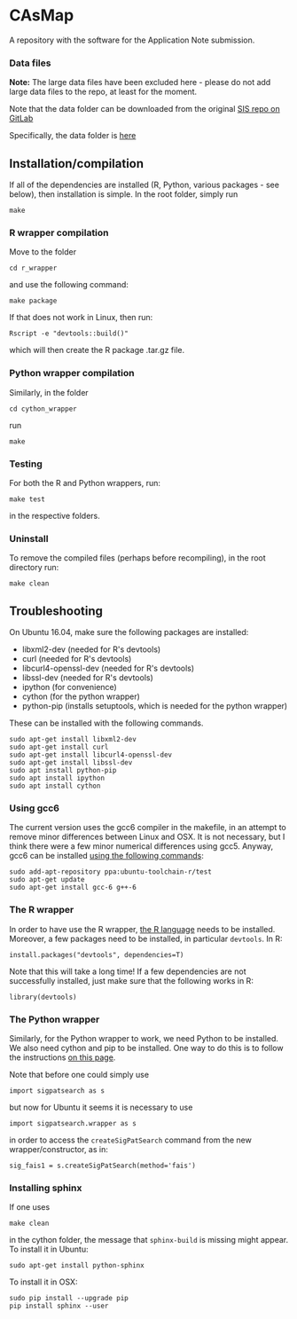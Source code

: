 # CAsMap

A repository with the software for the Application Note submission.

### Data files

 **Note:** The large data files have been excluded here - please do not add large data files to the repo, at least for the moment.

Note that the data folder can be downloaded from the original [SIS repo on GitLab](https://sissource.ethz.ch/sispub/significant_interval_search_rewrite)

Specifically, the data folder is [here](https://sissource.ethz.ch/sispub/significant_interval_search_rewrite/tree/master/data)

## Installation/compilation

If all of the dependencies are installed (R, Python, various packages - see below), then installation is simple. In the root folder, simply run


```
make
```

### R wrapper compilation

Move to the folder

```
cd r_wrapper
```

and use the following command:


```
make package
```

If that does not work in Linux, then run:

```
Rscript -e "devtools::build()"
```

which will then create the R package .tar.gz file.


### Python wrapper compilation

Similarly, in the folder

```
cd cython_wrapper
```

run

```
make
```

### Testing

For both the R and Python wrappers, run:

```
make test
```

in the respective folders.




### Uninstall

To remove the compiled files (perhaps before recompiling), in the root directory run:

```
make clean
```



## Troubleshooting


On Ubuntu 16.04, make sure the following packages are installed:

 * libxml2-dev (needed for R's devtools)
 * curl (needed for R's devtools)
 * libcurl4-openssl-dev (needed for R's devtools)
 * libssl-dev (needed for R's devtools)
 * ipython (for convenience)
 * cython (for the python wrapper)
 * python-pip (installs setuptools, which is needed for the python wrapper)

These can be installed with the following commands.

```
sudo apt-get install libxml2-dev
sudo apt-get install curl
sudo apt-get install libcurl4-openssl-dev
sudo apt-get install libssl-dev
sudo apt install python-pip
sudo apt install ipython
sudo apt install cython
```

### Using gcc6

The current version uses the gcc6 compiler in the makefile, in an attempt to remove minor differences between Linux and OSX. It is not necessary, but I think there were a few minor numerical differences using gcc5. Anyway, gcc6 can be installed [using the following commands](https://askubuntu.com/questions/746369/how-can-i-install-and-use-gcc-6-on-xenial/746480#746480):

```
sudo add-apt-repository ppa:ubuntu-toolchain-r/test
sudo apt-get update
sudo apt-get install gcc-6 g++-6
```


### The R wrapper

In order to have use the R wrapper, [the R language](https://cran.r-project.org/) needs to be installed. Moreover, a few packages need to be installed, in particular `devtools`. In R:


```
install.packages("devtools", dependencies=T)
```

Note that this will take a long time! If a few dependencies are not successfully installed, just make sure that the following works in R:


```
library(devtools)
```


### The Python wrapper

Similarly, for the Python wrapper to work, we need Python to be installed. We also need cython and pip to be installed. One way to do this is to follow the instructions [on this page](http://pip.readthedocs.io/en/stable/installing/).

Note that before one could simply use

```
import sigpatsearch as s
```

but now for Ubuntu it seems it is necessary to use 

```
import sigpatsearch.wrapper as s
```

in order to access the ```createSigPatSearch``` command from the new wrapper/constructor, as in:

```
sig_fais1 = s.createSigPatSearch(method='fais')
```


### Installing sphinx

If one uses

```
make clean
```

in the cython folder, the message that `sphinx-build` is missing might appear. To install it in Ubuntu:

```
sudo apt-get install python-sphinx
```

To install it in OSX:

```
sudo pip install --upgrade pip
pip install sphinx --user
```

